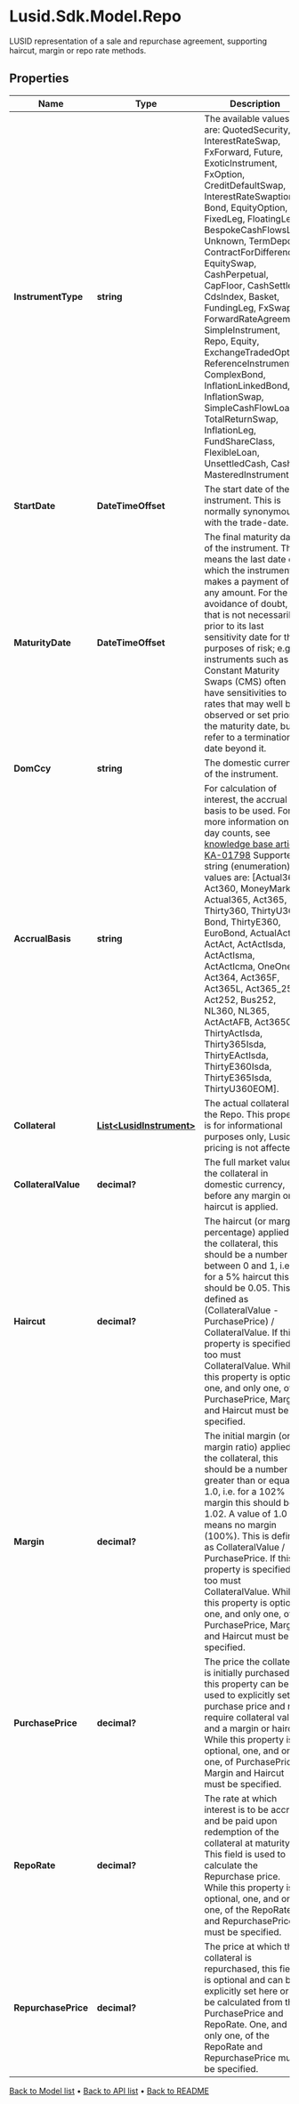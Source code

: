 # Lusid.Sdk.Model.Repo
LUSID representation of a sale and repurchase agreement, supporting haircut, margin or repo rate methods.

## Properties

Name | Type | Description | Notes
------------ | ------------- | ------------- | -------------
**InstrumentType** | **string** | The available values are: QuotedSecurity, InterestRateSwap, FxForward, Future, ExoticInstrument, FxOption, CreditDefaultSwap, InterestRateSwaption, Bond, EquityOption, FixedLeg, FloatingLeg, BespokeCashFlowsLeg, Unknown, TermDeposit, ContractForDifference, EquitySwap, CashPerpetual, CapFloor, CashSettled, CdsIndex, Basket, FundingLeg, FxSwap, ForwardRateAgreement, SimpleInstrument, Repo, Equity, ExchangeTradedOption, ReferenceInstrument, ComplexBond, InflationLinkedBond, InflationSwap, SimpleCashFlowLoan, TotalReturnSwap, InflationLeg, FundShareClass, FlexibleLoan, UnsettledCash, Cash, MasteredInstrument | 
**StartDate** | **DateTimeOffset** | The start date of the instrument. This is normally synonymous with the trade-date. | 
**MaturityDate** | **DateTimeOffset** | The final maturity date of the instrument. This means the last date on which the instruments makes a payment of any amount.  For the avoidance of doubt, that is not necessarily prior to its last sensitivity date for the purposes of risk; e.g. instruments such as  Constant Maturity Swaps (CMS) often have sensitivities to rates that may well be observed or set prior to the maturity date, but refer to a termination date beyond it. | 
**DomCcy** | **string** | The domestic currency of the instrument. | 
**AccrualBasis** | **string** | For calculation of interest, the accrual basis to be used.  For more information on day counts, see [knowledge base article KA-01798](https://support.lusid.com/knowledgebase/article/KA-01798)                Supported string (enumeration) values are: [Actual360, Act360, MoneyMarket, Actual365, Act365, Thirty360, ThirtyU360, Bond, ThirtyE360, EuroBond, ActualActual, ActAct, ActActIsda, ActActIsma, ActActIcma, OneOne, Act364, Act365F, Act365L, Act365_25, Act252, Bus252, NL360, NL365, ActActAFB, Act365Cad, ThirtyActIsda, Thirty365Isda, ThirtyEActIsda, ThirtyE360Isda, ThirtyE365Isda, ThirtyU360EOM]. | 
**Collateral** | [**List&lt;LusidInstrument&gt;**](LusidInstrument.md) | The actual collateral in the Repo.  This property is for informational purposes only, Lusid pricing is not affected. | [optional] 
**CollateralValue** | **decimal?** | The full market value of the collateral in domestic currency, before any margin or haircut is applied. | [optional] 
**Haircut** | **decimal?** | The haircut (or margin percentage) applied to the collateral, this should be a number between 0 and 1, i.e. for a 5% haircut this should be 0.05.  This is defined as (CollateralValue - PurchasePrice) / CollateralValue.  If this property is specified, so too must CollateralValue.  While this property is optional, one, and only one, of PurchasePrice, Margin and Haircut must be specified. | [optional] 
**Margin** | **decimal?** | The initial margin (or margin ratio) applied to the collateral, this should be a number greater than or equal to 1.0,  i.e. for a 102% margin this should be 1.02. A value of 1.0 means no margin (100%).  This is defined as CollateralValue / PurchasePrice.  If this property is specified, so too must CollateralValue.  While this property is optional, one, and only one, of PurchasePrice, Margin and Haircut must be specified. | [optional] 
**PurchasePrice** | **decimal?** | The price the collateral is initially purchased for, this property can be used to explicitly set the purchase price and not require  collateral value and a margin or haircut.  While this property is optional, one, and only one, of PurchasePrice, Margin and Haircut must be specified. | [optional] 
**RepoRate** | **decimal?** | The rate at which interest is to be accrue and be paid upon redemption of the collateral at maturity.  This field is used to calculate the Repurchase price.  While this property is optional, one, and only one, of the RepoRate and RepurchasePrice must be specified. | [optional] 
**RepurchasePrice** | **decimal?** | The price at which the collateral is repurchased, this field is optional and can be explicitly set here or will be calculated  from the PurchasePrice and RepoRate.  One, and only one, of the RepoRate and RepurchasePrice must be specified. | [optional] 

[Back to Model list](../README.md#documentation-for-models) &#8226; [Back to API list](../README.md#documentation-for-api-endpoints) &#8226; [Back to README](../README.md)

